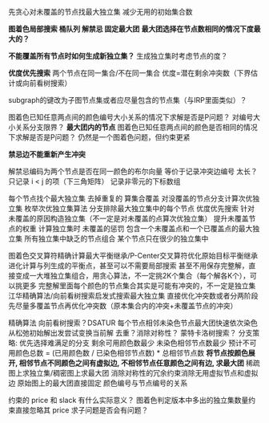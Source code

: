先贪心对未覆盖的节点找最大独立集 减少无用的初始集合数

**图着色局部搜索 桶队列 解禁忌 固定最大团**
  **最大团选择在节点数相同的情况下度最大的？**

**不能覆盖所有节点时如何生成新独立集？**
  生成独立集时考虑节点的度？

**优度优先搜索**
  两个节点在同一集合/不在同一集合
  优度=潜在剩余冲突数（下界估计或向前看树搜索）

subgraph的键改为子图节点集或者应尽量包含的节点集（与IRP里面类似）？

图着色已知任意两点间的颜色编号大小关系的情况下求解是否是P问题？
  对编号大小关系分支限界？
    **最大团内的节点**
图着色已知任意两点间的颜色是否相同的情况下求解是否是P问题？
  仍然是一个图着色问题，但约束更紧

**禁忌边不能重新产生冲突**

解禁忌编码为两个节点是否在同一颜色的布尔向量
  等价于记录冲突边编号
  太长？
    只记录 i < j 的项（下三角矩阵）
    记录非零元的下标数组

每个节点找个最大独立集 去掉重复的 算集合覆盖 对没覆盖的节点分支计算次优独立集
  枚举次优独立集算法
    分支排除最大独立集中的每个节点 优度优先搜索
  针对未覆盖的原因构造独立集（不一定是对未覆盖的点算次优独立集）
    提升未覆盖节点的权重
      计算独立集时
      未覆盖的惩罚
    包含一个未覆盖点和一个已覆盖点的最大独立集
    所有独立集中缺乏的节点组合
      某个节点只在很少的独立集中

图着色交叉算符精确计算最大平衡继承/P-Center交叉算符优化原始目标平衡继承
进化计算与列生成的平衡点，甚至可以不需要局部搜索
甚至不用保存完整解，直接变成一大堆独立集组合，用贪心算法，不一定挑2K个集合（每个解各K个），可以挑更多
  完整解里面每个颜色的节点集合其实是可能有冲突的，不一定是独立集
  江华精确算法/向前看树搜索启发式搜索最大独立集
直接优化冲突数或者分两阶段先尽量多覆盖节点再优化冲突数（原本集合内的冲突+未覆盖节点的冲突）

精确算法
  向前看树搜索？DSATUR
  每个节点相邻未染色节点最大团快速依次染色
  从松弛初始解出发尝试变换当前解
    去重？消除对称性？
  蒙特卡洛树搜索？
  分支策略: 优先选择难满足的分支
    剩余可用颜色数最少
    未染色相邻节点数最少
    预计不可用颜色总数 = (已用颜色数 / 已染色相邻节点数) * 总相邻节点数
  **将节点按颜色展开, 相邻节点不同颜色之间有虚拟边, 不相邻节点任意颜色之间有边, 求最大团**
    稀疏图上求独立集/稠密图上求最大团
    消除对称性的冗余约束消除无用虚拟节点和虚拟边
      原始图上的最大团直接固定
      颜色编号与节点编号的关系

约束的 price 和 slack 有什么实际意义？
图着色判定版本中多出的独立集数量约束直接忽略其 price 求子问题是否会有问题？
